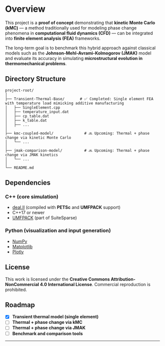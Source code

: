 
# Overview

This project is a **proof of concept** demonstrating that **kinetic Monte Carlo (kMC)** — a method traditionally used for modeling phase change phenomena in **computational fluid dynamics (CFD)** — can be integrated into **finite element analysis (FEA)** frameworks.

The long-term goal is to benchmark this hybrid approach against classical models such as the **Johnson-Mehl-Avrami-Kolmogorov (JMAK)** model and evaluate its accuracy in simulating **microstructural evolution in thermomechanical problems**.


## Directory Structure

```
project-root/
│
├── Transient-Thermal-Base/       # ✅ Completed: Single element FEA with temperature load mimicking additive manufacturing
│   ├── SingleElement.cpp
│   ├── temperature_input.dat
│   ├── cp_table.dat
│   ├── k_table.dat
│   ├── ...
│
├── kmc-coupled-model/              # 🔜 Upcoming: Thermal + phase change via kinetic Monte Carlo
│   └── ...
│
├── jmak-comparison-model/          # 🔜 Upcoming: Thermal + phase change via JMAK kinetics
│   └── ...
│
└── README.md
```


## Dependencies

### C++ (core simulation)

* [deal.II](https://dealii.org/) (compiled with **PETSc** and **UMFPACK** support)
* C++17 or newer
* [UMFPACK](https://people.engr.tamu.edu/davis/suitesparse.html) (part of SuiteSparse)

### Python (visualization and input generation)

* [NumPy](https://numpy.org/)
* [Matplotlib](https://matplotlib.org/)
* [Plotly](https://plotly.com/)


## License

This work is licensed under the **Creative Commons Attribution-NonCommercial 4.0 International License**.
Commercial reproduction is prohibited.


## Roadmap

* [x] **Transient thermal model (single element)**
* [ ] **Thermal + phase change via kMC**
* [ ] **Thermal + phase change via JMAK**
* [ ] **Benchmark and comparison tools**

---

